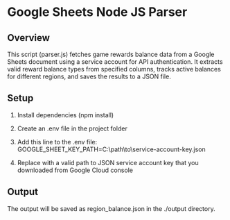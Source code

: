 # Google Sheets Node JS Parser
 
## Overview

This script (parser.js) fetches game rewards balance data from a Google Sheets document using a service account for API authentication. 
It extracts valid reward balance types from specified columns, tracks active balances for different regions, and saves the results to a JSON file.

## Setup

1. Install dependencies (npm install)

2. Create an .env file in the project folder

3. Add this line to the .env file: GOOGLE_SHEET_KEY_PATH=C:\path\to\service-account-key.json

4. Replace with a valid path to JSON service account key that you downloaded from Google Cloud console

## Output

The output will be saved as region_balance.json in the ./output directory.
